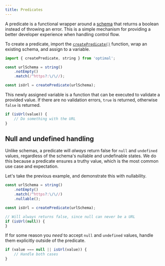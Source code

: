 ```yaml
---
title: Predicates
---
```


A predicate is a functional wrapper around a [schema](./schemas.md) that returns a boolean instead
of throwing an error. This is a simple mechanism for providing a better developer experience when
handling control flow.

To create a predicate, import the [`createPredicate()`](/api/optimal/function/createPredicate)
function, wrap an existing schema, and assign to a variable.

```ts
import { createPredicate, string } from 'optimal';

const urlSchema = string()
	.notEmpty()
	.match(/^https?:\/\//);

const isUrl = createPredicate(urlSchema);
```

This newly assigned variable is a function that can be executed to validate a provided value. If
there are no validation errors, `true` is returned, otherwise `false` is returned.

```ts
if (isUrl(value)) {
	// Do something with the URL
}
```

## Null and undefined handling

Unlike schemas, a predicate will _always_ return false for `null` and `undefined` values, regardless
of the schema's nullable and undefinable states. We do this because a predicate ensures a truthy
value, which is the most common use case and expectation.

Let's take the previous example, and demonstrate this with nullability.

```ts
const urlSchema = string()
	.notEmpty()
	.match(/^https?:\/\//)
	.nullable();

const isUrl = createPredicate(urlSchema);

// Will always returns false, since null can never be a URL
if (isUrl(null)) {
}
```

If for some reason you _need_ to accept `null` and `undefined` values, handle them explicitly
outside of the predicate.

```ts
if (value === null || isUrl(value)) {
	// Handle both cases
}
```
